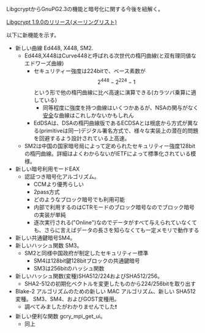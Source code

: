 LibgcryptからGnuPG2.3の機能と暗号化に関する今後を紐解く。

[Libgcrypt 1.9.0のリリース(メーリングリスト)](https://lists.gnupg.org/pipermail/gnupg-announce/2021q1/000453.html)

以下に新機能を示す。

- 新しい曲線 Ed448, X448, SM2.
  - Ed448,X448はCurve448と呼ばれる次世代の楕円曲線(と双有理同値なエドワーズ曲線)
    - セキュリティー強度は224bitで、ベース素数が$$2^{448}-2^{224}-1$$という形で他の楕円曲線に比べ高速に演算できる(カラツバ乗算に適している)
      - 同等程度に強度を持つ曲線はいくつかあるが、NSAの関与がなく[安全](https://safecurves.cr.yp.to/)な曲線はこれしかないかもしれん
    - EdDSAは、DSAの楕円曲線版であるECDSAとは根底から方式が異なる(primitiveは同一)デジタル署名方式で、様々な実装上の潜在的問題を回避するよう設計されている上高速。
  - SM2は中国の国家暗号局によって定められたセキュリティー強度128bitの楕円曲線。詳細はよくわからないがIETFによって標準化されている模様。
- 新しい暗号利用モードEAX
  - 認証つき暗号化アルゴリズム。
    - CCMより優秀らしい
    - 2pass方式
    - どのようなブロック暗号でも利用可能
    - 内部で利用するのはCTRモードのブロック暗号なのでブロック暗号の実装が単純
    - 逐次実行される("Online")なのでデータがすべて与えられていなくても、さらに言えばデータの長さを知らなくても一定メモリで動作する
- 新しい共通鍵暗号SM4。
- 新しいハッシュ関数 SM3。
  - SM2と同様中国政府が制定したセキュリティー標準
    - SM4は128bit鍵128bitブロックの共通鍵暗号
    - SM3は256bitのハッシュ関数
- 新しいハッシュ関数(変種)SHA512/224およびSHA512/256。
  - SHA2-512の初期化ベクトルを変更したものから224/256bitを取り出す
- Blake-2 アルゴリズムのための新しい MAC アルゴリズム、新しい SHA512 変種。
  SM3、SM4、およびGOST変種用。
  - 調べてみましたがわかりませんでした❗
- 新しい便利な関数 gcry_mpi_get_ui。
  - 同上
